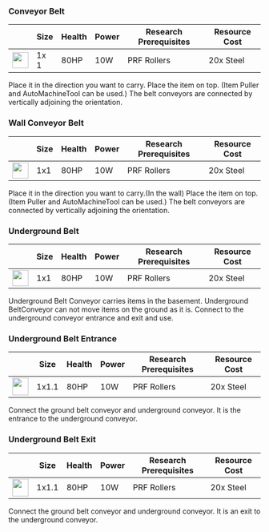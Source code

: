 ### Conveyor Belt

|   | Size | Health | Power | Research Prerequisites | Resource Cost |
| - | ---- | ------ | ----- | ---------------------- | ------------- |
| <img src="https://github.com/zymex22/Project-RimFactory-Revived/blob/master/Textures/AutoMachineTool/Buildings/BeltConveyorIcon.png?raw=true" width="32" height="32" /> | 1x 1 | 80HP | 10W | PRF Rollers | 20x Steel |

Place it in the direction you want to carry.
Place the item on top. (Item Puller and AutoMachineTool can be used.)
The belt conveyors are connected by vertically adjoining the orientation.

### Wall Conveyor Belt

|   | Size | Health | Power | Research Prerequisites | Resource Cost |
| - | ---- | ------ | ----- | ---------------------- | ------------- |
| <img src="https://github.com/zymex22/Project-RimFactory-Revived/blob/master/Textures/AutoMachineTool/Buildings/BeltConveyorWallIcon.png?raw=true" width="32" height="32" /> | 1x1 | 80HP | 10W | PRF Rollers | 20x Steel |

Place it in the direction you want to carry.(In the wall)
Place the item on top. (Item Puller and AutoMachineTool can be used.)
The belt conveyors are connected by vertically adjoining the orientation.

### Underground Belt

|   | Size | Health | Power | Research Prerequisites | Resource Cost |
| - | ---- | ------ | ----- | ---------------------- | ------------- |
| <img src="https://github.com/zymex22/Project-RimFactory-Revived/blob/master/Textures/AutoMachineTool/Buildings/BeltConveyorUGIcon.png?raw=true" width="32" height="32" /> | 1x1 | 80HP | 10W | PRF Rollers | 20x Steel |

Underground Belt Conveyor carries items in the basement.
Underground BeltConveyor can not move items on the ground as it is.
Connect to the underground conveyor entrance and exit and use.

### Underground Belt Entrance

|   | Size | Health | Power | Research Prerequisites | Resource Cost |
| - | ---- | ------ | ----- | ---------------------- | ------------- |
| <img src="https://github.com/zymex22/Project-RimFactory-Revived/blob/master/Textures/AutoMachineTool/Buildings/undergroundIn_north.png?raw=true" width="32" height="35.2" /> | 1x1.1 | 80HP | 10W | PRF Rollers | 20x Steel |

Connect the ground belt conveyor and underground conveyor.
It is the entrance to the underground conveyor.

### Underground Belt Exit

|   | Size | Health | Power | Research Prerequisites | Resource Cost |
| - | ---- | ------ | ----- | ---------------------- | ------------- |
| <img src="https://github.com/zymex22/Project-RimFactory-Revived/blob/master/Textures/AutoMachineTool/Buildings/undergroundOut_north.png?raw=true" width="32" height="35.2" /> | 1x1.1 | 80HP | 10W | PRF Rollers | 20x Steel |

Connect the ground belt conveyor and underground conveyor.
It is an exit to the underground conveyor.

